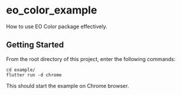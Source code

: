 # eo_color_example

How to use EO Color package effectively.

## Getting Started

From the root directory of this project, enter the following commands:

```shell
cd example/
flutter run -d chrome

```

This should start the example on Chrome browser.
